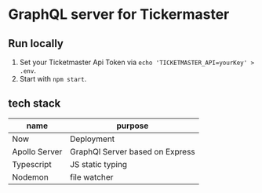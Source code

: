 # GraphQL server for Tickermaster

## Run locally
1. Set your Ticketmaster Api Token via `echo 'TICKETMASTER_API=yourKey' > .env`.
2. Start with `npm start`.

## tech stack
|name               |purpose|
|---                |---|
|Now                |Deployment|
|Apollo Server      |GraphQl Server based on Express|
|Typescript         |JS static typing|
|Nodemon            |file watcher|
